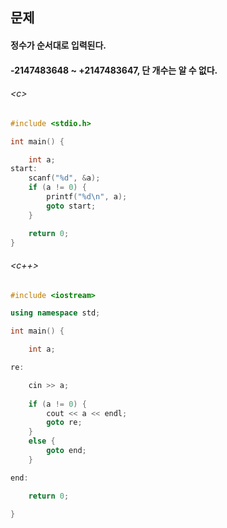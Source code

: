 
## 문제
#### 정수가 순서대로 입력된다.
#### -2147483648 ~ +2147483647, 단 개수는 알 수 없다.

###### \<c\>
```c
#include <stdio.h>

int main() {

	int a;
start:
	scanf("%d", &a);
	if (a != 0) {
		printf("%d\n", a);
		goto start;
	}

	return 0;
}
```

###### \<c++\>
```c++
#include <iostream>

using namespace std;

int main() {

	int a;

re:

	cin >> a;
	
	if (a != 0) {
		cout << a << endl;
		goto re;
	}
	else {
		goto end;
	}

end:

	return 0;

}
```
